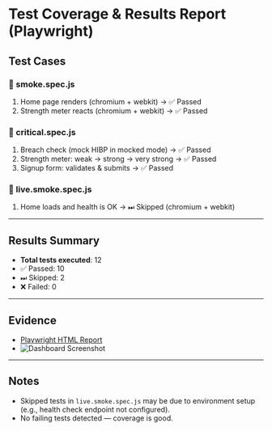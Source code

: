 # Test Coverage & Results Report (Playwright)

## Test Cases

### 🔹 smoke.spec.js
1. Home page renders (chromium + webkit) → ✅ Passed  
2. Strength meter reacts (chromium + webkit) → ✅ Passed  

### 🔹 critical.spec.js
1. Breach check (mock HIBP in mocked mode) → ✅ Passed  
2. Strength meter: weak → strong → very strong → ✅ Passed  
3. Signup form: validates & submits → ✅ Passed  

### 🔹 live.smoke.spec.js
1. Home loads and health is OK → ⏭ Skipped (chromium + webkit)  

---

## Results Summary
- **Total tests executed**: 12  
- ✅ Passed: 10  
- ⏭ Skipped: 2  
- ❌ Failed: 0  

---

## Evidence
- [Playwright HTML Report](../docs/playwright-report/index.html)  
- ![Dashboard Screenshot](screenshots/playwright-dashboard.png)

---

## Notes
- Skipped tests in `live.smoke.spec.js` may be due to environment setup (e.g., health check endpoint not configured).  
- No failing tests detected — coverage is good.  
